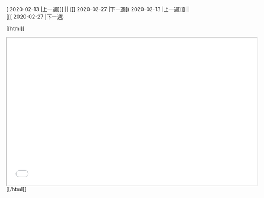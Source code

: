 [ 2020-02-13 |上一週]]] || [[[ 2020-02-27 |下一週]( 2020-02-13 |上一週]]] || [[[ 2020-02-27 |下一週)



[[html]]
<iframe src='<http://pad.hackingthursday.org>  ?showControls=true&showChat=true&showLineNumbers=true&useMonospaceFont=false' width=675 height=400></iframe>
[[/html]]